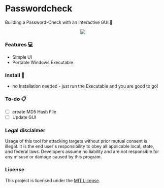 # Passwordcheck
Building a Password-Check with an interactive GUI.:eyes:


<div align="center">
  <kbd>
    <img src="https://imgur.com/6cUJNHc.png" />
  </kbd>
</div>


### Features :computer:

- Simple UI 
- Portable Windows Executable

### Install :electric_plug:

- no Installation needed - just run the Executable and you are good to go!

### To-do :clipboard:

- [ ] create MD5 Hash File
- [ ] Update GUI

### Legal disclaimer

Usage of this tool for attacking targets without prior mutual consent is illegal. It is the end user's responsibility to obey all applicable local, state, and federal laws. Developers assume no liability and are not responsible for any misuse or damage caused by this program.

### License

This project is licensed under the [MIT License](LICENSE.md).